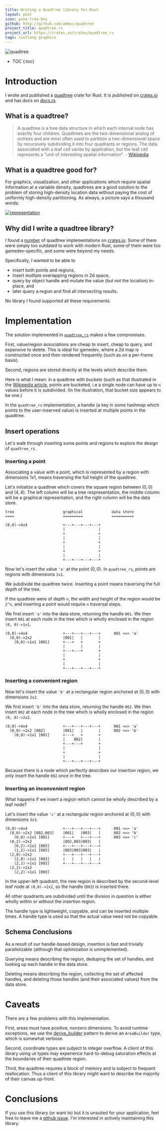 ```yaml
---
title: Writing a Quadtree library for Rust
layout: post
icon: pine-tree-box
github: http://github.com/ambuc/quadtree
project_title: quadtree_rs
project_url: https://crates.io/crates/quadtree_rs
tags: rustlang graphics
---
```


![quadtree](https://upload.wikimedia.org/wikipedia/commons/thumb/8/8b/Point_quadtree.svg/240px-Point_quadtree.svg.png)

* TOC
{:toc}

# Introduction
I wrote and published a [quadtree](https://en.wikipedia.org/wiki/Quadtree) crate 
for Rust. It is published on [crates.io](https://crates.io/crates/quadtree_rs) 
and has docs on [docs.rs](https://docs.rs/quadtree_rs/0.1.2/quadtree_rs/). 

## What is a quadtree?

 > A quadtree is a tree data structure in which each internal node has exactly
 > four children. Quadtrees are the two-dimensional analog of octrees and are
 > most often used to partition a two-dimensional space by recursively
 > subdividing it into four quadrants or regions. The data associated with a
 > leaf cell varies by application, but the leaf cell represents a "unit of
 > interesting spatial information". - [Wikipedia](https://en.wikipedia.org/wiki/Quadtree)

## What is a quadtree good for?

For graphics, visualization, and other applications which require spatial
information at a variable density, quadtrees are a good solution to the problem
of storing high-density location data without paying the cost of uniformly
high-density partitioning. As always, a picture says a thousand words:

[![representation](https://www.researchgate.net/profile/Marco_Sortino/publication/257444716/figure/fig1/AS:297523286691840@1447946487323/Comparison-between-Raster-and-Quadtree-representation-of-a-complex-shape.png)](https://www.researchgate.net/figure/Comparison-between-Raster-and-Quadtree-representation-of-a-complex-shape_fig1_257444716)

## Why did I write a quadtree library?

I found a [number](https://crates.io/search?q=quadtree) of quadtree
implementations on [crates.io](https://crates.io/). Some of them were simply too
outdated to work with modern Rust, some of them were too gamedev-specific, and
some were beyond my needs. 

Specifically, I wanted to be able to 
 - insert both points and regions,
 - insert mutliple overlapping regions in 2d space,
 - query by object handle and mutate the value (but not the location) in-place,
   and
 - later query a region and find all intersecting results. 

No library I found supported all these requirements.

# Implementation

The solution implemented in 
[`quadtree_rs`](https://crates.io/crates/quadtree_rs) makes a few compromises. 

First, value/region associations are cheap to insert, cheap to query, and
expensive to delete. This is ideal for gamedev, where a 2d map is constructed
once and then rendered frequently (such as on a per-frame basis). 

Second, regions are stored directly at the levels which describe them.

Here is what I mean: in a quadtree with _buckets_ (such as that illustrated in
the [Wikipedia article](https://en.wikipedia.org/wiki/File:Point_quadtree.svg),
points are bucketed, i.e a single node can have up to `n` values before it is
subdivided. (In the illustration, that bucket size appears to be one.)

In the `quadtree_rs` implementation, a handle (a key in some hashmap which
points to the user-inserved value) is inserted at multiple points in the
quadtree.

## Insert operations

Let's walk through inserting some points and regions to explore the design of
`quadtree_rs`.

### Inserting a point

Associating a value with a point, which is represented by a region with
dimensions 1x1, means traversing the full height of the quadtree.

Let's initialize a quadtree which covers the square region between $(0, 0)$ and
$(4, 4)$. The left column will be a tree respresentation, the middle column
will be a graphical representation, and the right column will be the data store.

```
tree                      graphical             data store
====                      =========             ==========

(0,0)->4x4                +---+---+---+---+
                          |               |
                          +               +
                          |               |
                          +               +
                          |               |
                          +               +
                          |               |
                          +---+---+---+---+
```

Now let's insert the value `'a'` at the point $(0, 0)$. In `quadtree_rs`, points
are regions with dimensions `1x1`.

We subdivide the quadtree twice. Inserting a point means traversing the full
_depth_ of the tree. 

If the quadtree were of depth `n`, the width and height of the region would be
`2^n`, and inserting a point would require `n` traversal steps.

We first insert `'a'` into the data store, returning the handle `001`. We then
insert `001` at each node in the tree which is wholly enclosed in the region
`(0, 0)->1x1`.

```
(0,0)->4x4                +---+---+---+---+      001 <=> 'a'
  (0,0)->2x2              |001|   |       |
    (0,0)->1x1 [001]      +---+   +       +
                          |       |       |
                          +---+---+       +
                          |               |
                          +               +
                          |               |
                          +---+---+---+---+
```

### Inserting a convenient region

Now let's insert the value `'b'` at a rectangular region anchored at $(0, 0)$
with dimensions `2x2`. 

We first insert `'b'` into the data store, returning the handle `002`. We then
insert `002` at each node in the tree which is wholly enclosed in the region
`(0, 0)->2x2`.

```
(0,0)->4x4                +---+---+---+---+      001 <=> 'a'
  (0,0)->2x2 [002]        |001|   |       |      002 <=> 'b'
    (0,0)->1x1 [001]      +---+   +       +
                          |    002|       |
                          +---+---+       +
                          |               |
                          +               +
                          |               |
                          +---+---+---+---+
```

Because there is a node which perfectly describes our insertion region, we only
insert the handle `002` once in the tree.

### Inserting an _inconvenient_ region

What happens if we insert a region which cannot be wholly described by a leaf
node?

Let's insert the value `'c'` at a rectangular region anchored at $(0, 0)$ with
dimensions `3x3`.

```
(0,0)->4x4                +---+---+---+---+      001 <=> 'a'
  (0,0)->2x2 [002,003]    |001|   |003|   |      002 <=> 'b'
    (0,0)->1x1 [001]      +---+   +---+---+      003 <=> 'c'
  (0,2)->2x2              |002,003|003|   |
    (0,2)->1x1 [003]      +---+---+---+---+
    (1,2)->1x1 [003]      |003|003|003|   |
  (2,0)->2x2              +---+---+---+---+
    (2,0)->1x1 [003]      |   |   |   |   |
    (2,1)->1x1 [003]      +---+---+---+---+
  (2,2)->2x2
    (2,2)->1x1 [003]
```

In the upper-left quadrant, the new region is described by the second-level leaf
node at `(0,0)->2x2`, so the handle (`003`) is inserted there. 

All other quadrants are subdivided until the division in question is either
wholly within or without the insertion region.

The handle type is lightweight, copyable, and can be inserted multiple times. A
handle type is used so that the actual value need not be copyable.

## Schema Conclusions

As a result of our handle-based design, insertion is fast and trivially
parallelizable (although that optimization is unimplemented). 

Querying means describing the region, deduping the set of handles, and looking
up each handle in the data store. 

Deleting means describing the region, collecting the set of affected handles,
and deleting those handles (and their associated values) from the data store.

# Caveats

There are a few problems with this implementation.

First, areas must have positive, nonzero dimensions. To avoid runtime
exceptions, we use the [derive_builder](https://docs.rs/derive_builder/) pattern
to derive an `AreaBuilder` type, which is somewhat verbose.

Second, coordinate types are subject to integer overflow. A client of this
library using `u8` types may experience hard-to-debug saturation effects at the
boundaries of their quadtree region.

Third, the quadtree requires a block of memory and is subject to frequent
reallocation. Thus a client of this library might want to describe the majority
of their canvas up-front.

# Conclusions

If you use this library (or want to) but it is unsuited for your application,
feel free to leave me a [github
issue](https://github.com/ambuc/quadtree/issues). I'm interested in
actively maintaining this library.
